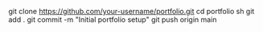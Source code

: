 git clone https://github.com/your-username/portfolio.git
cd portfolio
sh
git add .
git commit -m "Initial portfolio setup"
git push origin main
